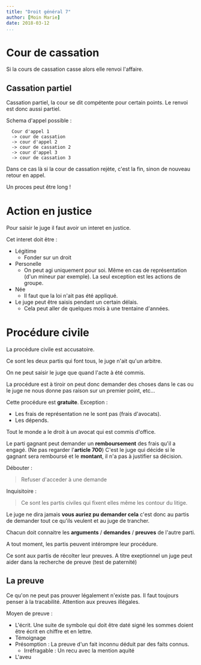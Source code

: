 ```yaml
---
title: "Droit général 7"
author: [Moin Marie]
date: 2018-03-12
...
```


# Cour de cassation

Si la cours de cassation casse alors elle renvoi l'affaire.

## Cassation partiel

Cassation partiel, la cour se dit compétente pour certain points. Le renvoi est donc aussi partiel.

Schema d'appel possible :
```
  Cour d'appel 1
  -> cour de cassation
  -> cour d'appel 2
  -> cour de cassation 2
  -> cour d'appel 3
  -> cour de cassation 3
```

Dans ce cas là si la cour de cassation rejète, c'est la fin, sinon de nouveau retour en appel.

Un proces peut être long !

# Action en justice

Pour saisir le juge il faut avoir un interet en justice.

Cet interet doit être :

* Légitime
    * Fonder sur un droit
* Personelle
    * On peut agi uniquement pour soi. Même en cas de représentation (d'un mineur par exemple). La seul exception est les actions de groupe.
* Née
    * Il faut que la loi n'ait pas été appliqué.
* Le juge peut être saisis pendant un certain délais.
    * Cela peut aller de quelques mois à une trentaine d'années.
    
# Procédure civile

La procédure civile est accusatoire.

Ce sont les deux partis qui font tous, le juge n'ait qu'un arbitre.

On ne peut saisir le juge que quand l'acte à été commis.

La procédure est à tiroir on peut donc demander des choses dans le cas ou le juge ne nous donne pas raison sur un premier point, etc...

Cette procédure est **gratuite**. Exception :

* Les frais de représentation ne le sont pas (frais d'avocats).
* Les dépends.

Tout le monde a le droit à un avocat qui est commis d'office.

Le parti gagnant peut demander un **remboursement** des frais qu'il a engagé. (Ne pas regarder l'**article 700**) C'est le juge qui décide si le gagnant sera remboursé et le **montant**, il n'a pas à justifier sa décision.

Débouter :

> Refuser d'acceder à une demande

Inquisitoire :

> Ce sont les partis civiles qui fixent elles même les contour du litige.

Le juge ne dira jamais **vous auriez pu demander cela** c'est donc au partis de demander tout ce qu'ils veulent et au juge de trancher.

Chacun doit connaitre les **arguments** / **demandes** / **preuves** de l'autre parti.

A tout moment, les partis peuvent intérompre leur procédure.


Ce sont aux partis de récolter leur preuves. A titre exeptionnel un juge peut
aider dans la recherche de preuve (test de paternité)

## La preuve

Ce qu'on ne peut pas prouver légalement n'existe pas.
Il faut toujours penser à la tracabilité. Attention aux preuves illégales.

Moyen de preuve :

* L'écrit. Une suite de symbole qui doit être daté signé les sommes doient être écrit en chiffre et en lettre.
* Témoignage
* Présomption : La preuve d'un fait inconnu déduit par des faits connus.
    * Irréfragable : Un recu avec la mention aquité
* L'aveu